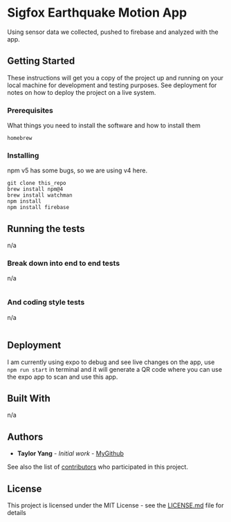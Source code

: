 # Sigfox Earthquake Motion App

Using sensor data we collected, pushed to firebase and analyzed with the app.

## Getting Started

These instructions will get you a copy of the project up and running on your local machine for development and testing purposes. See deployment for notes on how to deploy the project on a live system.

### Prerequisites

What things you need to install the software and how to install them

```
homebrew
```

### Installing

npm v5 has some bugs, so we are using v4 here.

```
git clone this_repo
brew install npm@4
brew install watchman
npm install
npm install firebase
```

## Running the tests

n/a

### Break down into end to end tests

n/a

```
```

### And coding style tests

n/a

```
```

## Deployment

I am currently using expo to debug and see live changes on the app,
use ```npm run start``` in terminal and it will generate a QR code where
you can use the expo app to scan and use this app.

## Built With

n/a

## Authors

* **Taylor Yang** - *Initial work* - [MyGithub](https://github.com/rdmcolorz)

See also the list of [contributors](https://github.com/your/project/contributors) who participated in this project.

## License

This project is licensed under the MIT License - see the [LICENSE.md](LICENSE.md) file for details
